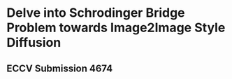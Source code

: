 # Delve into Schrodinger Bridge Problem towards Image2Image Style Diffusion
## ECCV Submission 4674
